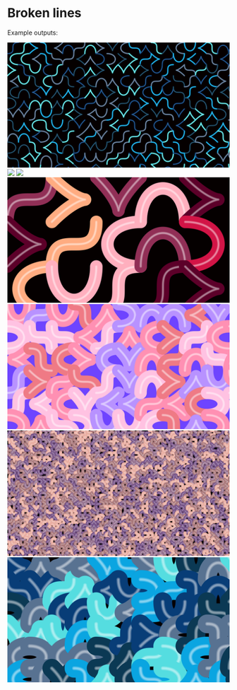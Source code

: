 #  Broken lines

Example outputs:

![](output-0.png)
![](output-1.png)
![](output-2.png)
![](output-3.png)
![](output-4.png)
![](output-5.png)
![](output-6.png)
